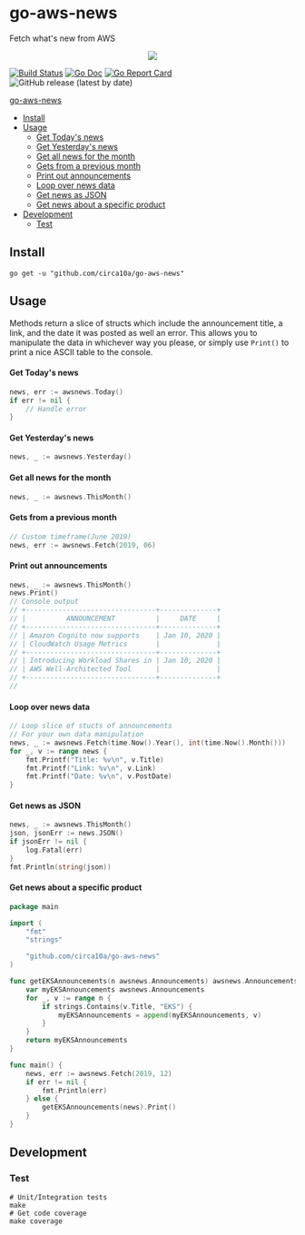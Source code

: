 # go-aws-news

Fetch what's new from AWS

<p align="center"><img src="https://i.imgur.com/U7zlAGc.png"/></p>

[![Build Status](https://travis-ci.org/circa10a/go-aws-news.svg?branch=master)](https://travis-ci.org/circa10a/go-aws-news)
[![Go Doc](https://godoc.org/github.com/circa10a/go-aws-news?status.svg)](http://godoc.org/github.com/circa10a/go-aws-news)
[![Go Report Card](https://goreportcard.com/badge/github.com/circa10a/go-aws-news)](https://goreportcard.com/report/github.com/circa10a/go-aws-news)
![GitHub release (latest by date)](https://img.shields.io/github/v/release/circa10a/go-aws-news?style=plastic)

[go-aws-news](#go-aws-news)
  * [Install](#install)
  * [Usage](#usage)
      - [Get Today's news](#get-today-s-news)
      - [Get Yesterday's news](#get-yesterday-s-news)
      - [Get all news for the month](#get-all-news-for-the-month)
      - [Gets from a previous month](#gets-from-a-previous-month)
      - [Print out announcements](#print-out-announcements)
      - [Loop over news data](#loop-over-news-data)
      - [Get news as JSON](#get-news-as-json)
      - [Get news about a specific product](#get-news-about-a-specific-product)
  * [Development](#development)
    + [Test](#test)

## Install

```shell
go get -u "github.com/circa10a/go-aws-news"
```

## Usage

Methods return a slice of structs which include the announcement title, a link, and the date it was posted as well an error. This allows you to manipulate the data in whichever way you please, or simply use `Print()` to print a nice ASCII table to the console.

#### Get Today's news

```go
news, err := awsnews.Today()
if err != nil {
	// Handle error
}
```

#### Get Yesterday's news

```go
news, _ := awsnews.Yesterday()
```

#### Get all news for the month

```go
news, _ := awsnews.ThisMonth()
```

#### Gets from a previous month

```go
// Custom timeframe(June 2019)
news, err := awsnews.Fetch(2019, 06)
```

#### Print out announcements

```go
news, _ := awsnews.ThisMonth()
news.Print()
// Console output
// +--------------------------------+--------------+
// |          ANNOUNCEMENT          |     DATE     |
// +--------------------------------+--------------+
// | Amazon Cognito now supports    | Jan 10, 2020 |
// | CloudWatch Usage Metrics       |              |
// +--------------------------------+--------------+
// | Introducing Workload Shares in | Jan 10, 2020 |
// | AWS Well-Architected Tool      |              |
// +--------------------------------+--------------+
//
```

#### Loop over news data

```go
// Loop slice of stucts of announcements
// For your own data manipulation
news, _ := awsnews.Fetch(time.Now().Year(), int(time.Now().Month()))
for _, v := range news {
	fmt.Printf("Title: %v\n", v.Title)
	fmt.Printf("Link: %v\n", v.Link)
	fmt.Printf("Date: %v\n", v.PostDate)
}
```

#### Get news as JSON

```go
news, _ := awsnews.ThisMonth()
json, jsonErr := news.JSON()
if jsonErr != nil {
	log.Fatal(err)
}
fmt.Println(string(json))
```

#### Get news about a specific product

```go
package main

import (
	"fmt"
	"strings"

	"github.com/circa10a/go-aws-news"
)

func getEKSAnnouncements(n awsnews.Announcements) awsnews.Announcements {
	var myEKSAnnouncements awsnews.Announcements
	for _, v := range n {
		if strings.Contains(v.Title, "EKS") {
			myEKSAnnouncements = append(myEKSAnnouncements, v)
		}
	}
	return myEKSAnnouncements
}

func main() {
	news, err := awsnews.Fetch(2019, 12)
	if err != nil {
		fmt.Println(err)
	} else {
		getEKSAnnouncements(news).Print()
	}
}
```

## Development

### Test

```shell
# Unit/Integration tests
make
# Get code coverage
make coverage
```

